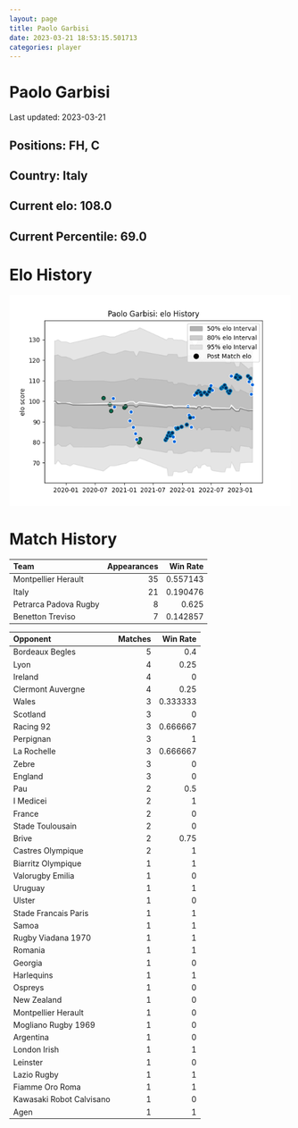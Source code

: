```yaml
---  
layout: page  
title: Paolo Garbisi  
date: 2023-03-21 18:53:15.501713  
categories: player  
---
```

# Paolo Garbisi


Last updated: 2023-03-21
## Positions: FH, C

## Country: Italy

## Current elo: 108.0

## Current Percentile: 69.0

# Elo History


![elo history](history_PaoloGarbisi.png)
# Match History


| Team                  |   Appearances |   Win Rate |
|:----------------------|--------------:|-----------:|
| Montpellier Herault   |            35 |   0.557143 |
| Italy                 |            21 |   0.190476 |
| Petrarca Padova Rugby |             8 |   0.625    |
| Benetton Treviso      |             7 |   0.142857 |

| Opponent                 |   Matches |   Win Rate |
|:-------------------------|----------:|-----------:|
| Bordeaux Begles          |         5 |   0.4      |
| Lyon                     |         4 |   0.25     |
| Ireland                  |         4 |   0        |
| Clermont Auvergne        |         4 |   0.25     |
| Wales                    |         3 |   0.333333 |
| Scotland                 |         3 |   0        |
| Racing 92                |         3 |   0.666667 |
| Perpignan                |         3 |   1        |
| La Rochelle              |         3 |   0.666667 |
| Zebre                    |         3 |   0        |
| England                  |         3 |   0        |
| Pau                      |         2 |   0.5      |
| I Medicei                |         2 |   1        |
| France                   |         2 |   0        |
| Stade Toulousain         |         2 |   0        |
| Brive                    |         2 |   0.75     |
| Castres Olympique        |         2 |   1        |
| Biarritz Olympique       |         1 |   1        |
| Valorugby Emilia         |         1 |   0        |
| Uruguay                  |         1 |   1        |
| Ulster                   |         1 |   0        |
| Stade Francais Paris     |         1 |   1        |
| Samoa                    |         1 |   1        |
| Rugby Viadana 1970       |         1 |   1        |
| Romania                  |         1 |   1        |
| Georgia                  |         1 |   0        |
| Harlequins               |         1 |   1        |
| Ospreys                  |         1 |   0        |
| New Zealand              |         1 |   0        |
| Montpellier Herault      |         1 |   0        |
| Mogliano Rugby 1969      |         1 |   0        |
| Argentina                |         1 |   0        |
| London Irish             |         1 |   1        |
| Leinster                 |         1 |   0        |
| Lazio Rugby              |         1 |   1        |
| Fiamme Oro Roma          |         1 |   1        |
| Kawasaki Robot Calvisano |         1 |   0        |
| Agen                     |         1 |   1        |